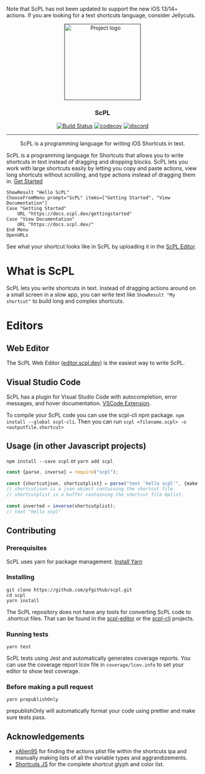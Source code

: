  Note that ScPL has not been updated to support the new iOS 13/14+ actions. If you are looking for a text shortcuts language, consider Jellycuts. 

<p align="center">
  <a href="" rel="noopener">
 <img height=200px src="https://i.imgur.com/vIVZPVg.png" alt="Project logo"></a>
</p>

<h3 align="center">ScPL</h3>

<div align="center">

[![Build Status](https://travis-ci.org/pfgithub/scpl.png)](https://travis-ci.org/pfgithub/scpl) [![codecov](https://codecov.io/gh/pfgithub/scpl/branch/master/graph/badge.svg)](https://codecov.io/gh/pfgithub/scpl) [![discord](https://img.shields.io/discord/581979006463639565.svg?logo=discord&color=blue)](https://discord.gg/2qqfFKc)

</div>

---

<p align="center"> ScPL is a programming language for writing iOS Shortcuts in text.
    <br> 
</p>

<p>
    ScPL is a programming language for Shortcuts that allows you
    to write shortcuts in text instead of dragging and dropping
    blocks. ScPL lets you work with large shortcuts easily by
    letting you copy and paste actions, view long shortcuts without
    scrolling, and type actions instead of dragging them in.
    <a href="https://docs.scpl.dev/gettingstarted">Get Started</a>
</p>

<pre><code class="scpleditor language-scpleditor">ShowResult "Hello ScPL"
ChooseFromMenu prompt="ScPL" items=["Getting Started", "View Documentation"]
Case "Getting Started"
    URL "https://docs.scpl.dev/gettingstarted"
Case "View Documentation"
    URL "https://docs.scpl.dev/"
End Menu
OpenURLs</code></pre>

<p>See what your shortcut looks like in ScPL by uploading it in the <a href="https://editor.scpl.dev/">ScPL Editor</a>.</p>

<h1 id="whatisscpl">What is ScPL</h1>

<p>
    ScPL lets you write shortcuts in text. Instead of dragging actions
    around on a small screen in a slow app, you can write text like
    <code>ShowResult "My shortcut"</code> to build long and complex
    shortcuts.
</p>

<h1 id="editors">Editors</h1>

<h2 id="webeditor">Web Editor</h2>

<p>
    The ScPL Web Editor (<a href="https://editor.scpl.dev">editor.scpl.dev</a>)
    is the easiest way to write ScPL.
</p>

<h2 id="visualstudiocode">Visual Studio Code</h2>

<p>
    ScPL has a plugin for Visual Studio Code with autocompletion, error messages,
    and hover documentation.
    <a href="https://marketplace.visualstudio.com/items?itemname=pfg.vscode-shortcutslang-extension">VSCode Extension</a>.
</p>

<p>
    To compile your ScPL code you can use the scpl-cli npm package.
    <code>npm install --global scpl-cli</code>. Then you can run
    <code>scpl &lt;filename.scpl&gt; -o &lt;outputfile.shortcut&gt;</code>
</p>

## Usage (in other Javascript projects) <a name="usage"></a>

`npm install --save scpl` or `yarn add scpl`

```typescript
const {parse, inverse} = require("scpl");
 
const {shortcutjson, shortcutplist} = parse("text 'hello scpl'", {make: ["shortcutjson", "shortcutplist"]});
// shortcutjson is a json object containing the shortcut file.
// shortcutplist is a buffer containing the shortcut file bplist.
 
const inverted = inverse(shortcutplist);
// text "hello scpl"
```

## Contributing <a name="contributing"></a>

### Prerequisites
ScPL uses yarn for package management. [Install Yarn](https://yarnpkg.com/en/docs/install#debian-stable)

### Installing

```
git clone https://github.com/pfgithub/scpl.git
cd scpl
yarn install
```

The ScPL repository does not have any tools for converting ScPL code to .shortcut files. That can be found in the [scpl-editor](https://github.com/pfgithub/scpl-editor) or the [scpl-cli](https://github.com/pfgithub/scpl-cli) projects.

### Running tests <a name="tests"></a>

```
yarn test
```

ScPL tests using Jest and automatically generates coverage reports. You can use the coverage report lcov file in `coverage/lcov.info` to set your editor to show test coverage.

### Before making a pull request

```
yarn prepublishOnly
```

prepublishOnly will automatically format your code using prettier and make sure tests pass.

## Acknowledgements <a name="acknowledgement"></a>
- [xAlien95](https://github.com/xalien95/) for finding the actions plist file within the shortcuts ipa and manually making lists of all the variable types and aggrandizements.
- [Shortcuts JS](https://github.com/joshfarrant/shortcuts-js) for the complete shortcut glyph and color list.
